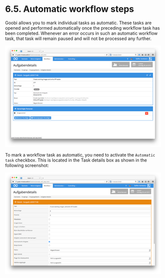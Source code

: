 # 6.5. Automatic workflow steps

Goobi allows you to mark individual tasks as automatic. These tasks are opened and performed automatically once the preceding workflow task has been completed. Whenever an error occurs in such an automatic workflow task, that task will remain paused and will not be processed any further.

![A configured automatic workflow step](../../.gitbook/assets/85d.png)

To mark a workflow task as automatic, you need to activate the `Automatic task` checkbox. This is located in the Task details box as shown in the following screenshot:

![Configuration for automatic workflow steps](../../.gitbook/assets/86d.png)

